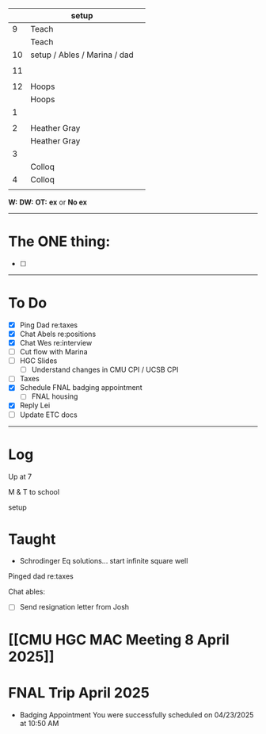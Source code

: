 
|     | setup                        |     |
| --- | ---------------------------- | --- |
| 9   | Teach                        |     |
|     | Teach                        |     |
| 10  | setup / Ables / Marina / dad |     |
|     |                              |     |
| 11  |                              |     |
|     |                              |     |
| 12  | Hoops                        |     |
|     | Hoops                        |     |
| 1   |                              |     |
|     |                              |     |
| 2   | Heather Gray                 |     |
|     | Heather Gray                 |     |
| 3   |                              |     |
|     | Colloq                       |     |
| 4   | Colloq                       |     |
|     |                              |     |

**W:**
**DW:**
**OT:**
**ex** or **No ex**

---
# The ONE thing: 
- [ ] 

---
# To Do

- [x] Ping Dad re:taxes
- [x] Chat Abels re:positions
- [x] Chat Wes re:interview
- [ ] Cut flow with Marina 
- [ ]  HGC Slides
	- [ ] Understand changes in CMU CPI / UCSB CPI
- [ ] Taxes
- [x] Schedule FNAL badging appointment
	- [ ] FNAL housing
- [x] Reply Lei
- [ ] Update ETC docs

---

# Log

Up at 7

M & T to school 

setup

# Taught
- Schrodinger Eq solutions... start infinite square well

Pinged dad re:taxes

Chat ables: 
- [ ] Send resignation letter from Josh

# [[CMU HGC MAC Meeting 8 April 2025]]

# FNAL Trip April 2025
- Badging Appointment You were successfully scheduled on 04/23/2025 at 10:50 AM